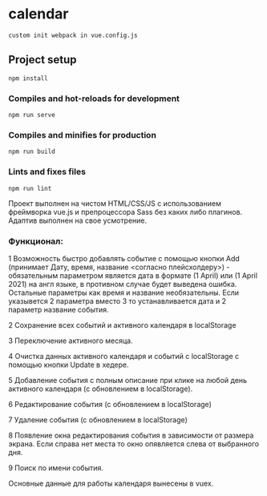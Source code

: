 # calendar
```
custom init webpack in vue.config.js
```

## Project setup
```
npm install
```

### Compiles and hot-reloads for development
```
npm run serve
```

### Compiles and minifies for production
```
npm run build
```

### Lints and fixes files
```
npm run lint
```

Проект выполнен на чистом HTML/CSS/JS с использованием фреймворка vue.js и препроцессора Sass без каких либо плагинов.
Адаптив выполнен на свое усмотрение. 

### Функционал:

1 Возможность быстро добавлять событие с помощью кнопки Add (принимает Дату, время, название <согласно плейсхолдеру>) - обязательным параметром является дата в формате (1 April) или (1 April 2021) на англ языке, в противном случае будет выведена ошибка. Остальные параметры как время и название необязательны. Если указывется 2 параметра вместо 3 то устанавливается дата и 2 параметр название события.

2 Сохранение всех событий и активного календаря в localStorage

3 Переключение активного месяца.

4 Очистка данных активного календаря и событий с localStorage с помощью кнопки Update в хедере.

5 Добавление события с полным описание при клике на любой день активного календаря (с обновлением в localStorage).

6 Редактирование события (с обновлением в localStorage)

7 Удаление события (с обновлением в localStorage)

8 Появление окна редактирования события в зависимости от размера экрана. Если справа нет места то окно опявляется слева от выбранного дня.

9 Поиск по имени события.

Основные данные для работы календаря вынесены в vuex.


